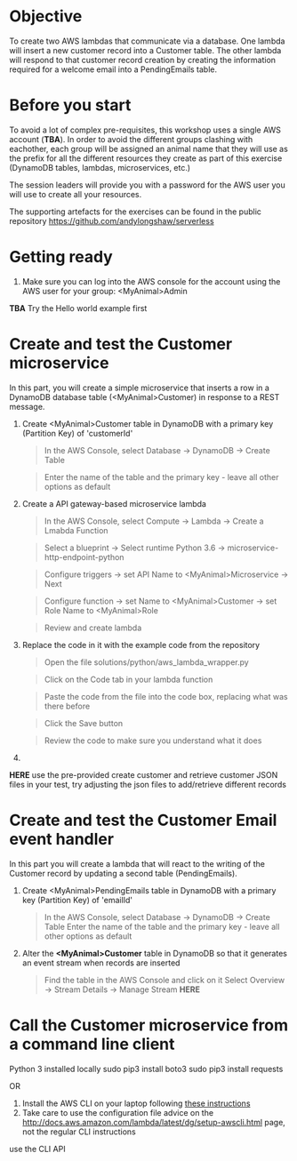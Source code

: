 # Objective
To create two AWS lambdas that communicate via a database. One lambda will insert a new customer record into a Customer table. The other lambda will respond to that customer record creation by creating the information required for a welcome email into a PendingEmails table.

# Before you start
To avoid a lot of complex pre-requisites, this workshop uses a single AWS account (**TBA**). In order to avoid the different groups clashing with eachother, each group will be assigned an animal name that they will use as the prefix for all the different resources they create as part of this exercise (DynamoDB tables, lambdas, microservices, etc.)

The session leaders will provide you with a password for the AWS user you will use to create all your resources.

The supporting artefacts for the exercises can be found in the public repository https://github.com/andylongshaw/serverless

# Getting ready

1. Make sure you can log into the AWS console for the account using the AWS user for your group: \<MyAnimal\>Admin

**TBA** Try the Hello world example first

# Create and test the Customer microservice
In this part, you will create a simple microservice that inserts a row in a DynamoDB database table (\<MyAnimal\>Customer) in response to a REST message.

1. Create \<MyAnimal\>Customer table in DynamoDB with a primary key (Partition Key) of 'customerId'
    
    > In the AWS Console, select Database -> DynamoDB -> Create Table
    
    > Enter the name of the table and the primary key - leave all other options as default
    
1. Create a API gateway-based microservice lambda
    
    > In the AWS Console, select Compute -> Lambda -> Create a Lmabda Function
    
    > Select a blueprint -> Select runtime Python 3.6 -> microservice-http-endpoint-python
    
    > Configure triggers -> set API Name to \<MyAnimal\>Microservice -> Next
    
    > Configure function -> set Name to \<MyAnimal\>Customer -> set Role Name to \<MyAnimal\>Role
    
    > Review and create lambda

1. Replace the code in it with the example code from the repository
    
    > Open the file solutions/python/aws_lambda_wrapper.py
    
    > Click on the Code tab in your lambda function
    
    > Paste the code from the file into the code box, replacing what was there before
    
    > Click the Save button
    
    > Review the code to make sure you understand what it does

1. 

**HERE**
use the pre-provided create customer and retrieve customer JSON files in your test, try adjusting the json files to add/retrieve different records

# Create and test the Customer Email event handler
In this part you will create a lambda that will react to the writing of the Customer record by updating a second table (PendingEmails).

1. Create \<MyAnimal\>PendingEmails table in DynamoDB with a primary key (Partition Key) of 'emailId'
    > In the AWS Console, select Database -> DynamoDB -> Create Table
    > Enter the name of the table and the primary key - leave all other options as default
1. Alter the **\<MyAnimal\>Customer** table in DynamoDB so that it generates an event stream when records are inserted
    > Find the table in the AWS Console and click on it
    > Select Overview -> Stream Details -> Manage Stream
**HERE**

# Call the Customer microservice from a command line client

Python 3 installed locally
sudo pip3 install boto3
sudo pip3 install requests


OR


1. Install the AWS CLI on your laptop following [these instructions](http://docs.aws.amazon.com/cli/latest/userguide/installing.html)
1.  Take care to use the configuration file advice on the http://docs.aws.amazon.com/lambda/latest/dg/setup-awscli.html page, not the regular CLI instructions

use the CLI API
